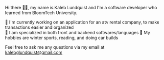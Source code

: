 Hi there ✌🏾, my name is Kaleb Lundquist and I'm a software developer who learned from BloomTech University.

📌 I'm currently working on an application for an atv rental company, to make transactions easier and organized <br>
📌 I am specialized in both front and backend softwares/languages
📌 My hobbies are winter sports, reading, and doing car builds

Feel free to ask me any questions via my email at kalebglundquist@gmail.com
